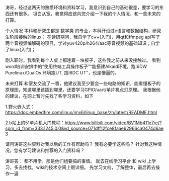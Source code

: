 
涛哥，经过这两天的熟悉环境和资料学习，我意识到自己的基础很差，要学习的东西还有很多。
坦白从宽，我觉得应该向您介绍一下我的个人情况，和一些未来的打算。

个人情况
本科和研究生都是 数学类 的专业，本科开设过c语言和数据结构，研究生阶段接触的linux；
在读研期间，我自学了c++(入门)，用qt和ffmpeg api写了两个音视频编解码的项目，学过yuv420p/h264/aac等音视频的基础知识；自学了linux(入门)；

刚入职时，我看到每个人桌上都连着一块板子，这些我之前从来没接触过。
看到word培训安排中的“使用终端工具操作板子”“能搭建Alkaid环境，跑I6DW Purelinux/DualOs 环境跑UT, 跑I6DC UT”，也是懵逼的。

未来打算
和室友交流了一番，他建议我至少要会一些电路的知识，能看懂板子的原理图，知道哪里该插到哪里，还要学习GPIO/uart/单片机点灯原理。
我根据他的建议，在网上暂时先找了些学习资料，如下

1.野火嵌入式：https://doc.embedfire.com/linux/imx6/linux_base/zh/latest/README.html

2.b站上的51单片机入门教程：https://www.bilibili.com/video/BV1Mb411e7re/?spm_id_from=333.1245.0.0&vd_source=071dff12fce8faae62966ca0474d6ae3

请问涛哥这些资料对我以后的工作有帮助吗？
我有必要学这些吗？
针对我这种情况，您有学习建议和推荐的入门资料吗？

涛哥答：
都不用学，那是他们组要搞的事情。
就去在线学习平台 和 wiki 上学习，多去找找，wiki的技术空间上很详细。
先学习文档，了解整体，最后再去操作一遍
<!--stackedit_data:
eyJoaXN0b3J5IjpbMTMzNTY4NDk4OV19
-->